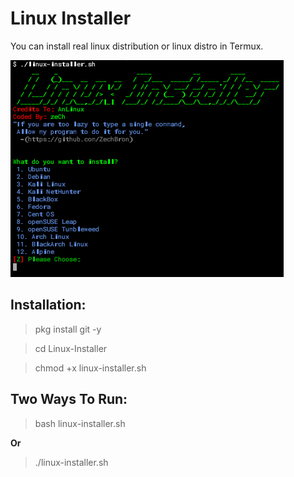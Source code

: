 # Linux Installer
You can install real linux distribution or linux distro in Termux.

![Linux Installer By AnLinux coded-by-zech](https://github.com/ZechBron/Linux-Installer/blob/linux-installer-images/Linux%20Installer%20By%20AnLinux%20coded-by-zech.png)

## Installation:
> pkg install git -y

> cd Linux-Installer

> chmod +x linux-installer.sh

## Two Ways To Run:
> bash linux-installer.sh

__Or__

> ./linux-installer.sh
